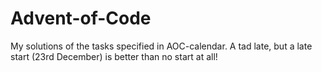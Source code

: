 # Advent-of-Code
My solutions of the tasks specified in AOC-calendar. A tad late, but a late start (23rd December) is better than no start at all!
